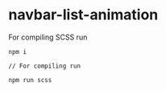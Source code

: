 # navbar-list-animation

For compiling SCSS run 

```
npm i

// For compiling run 

npm run scss

```
